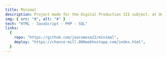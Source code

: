 ```yaml
---
title: Minimal
description: Project made for the Digital Production III subject, at University of Palermo. It consists of a blog about Minimalism with a login system, a searchbar and more.
img: { src: "#", alt: "#" }
tech: "HTML - JavaScript - PHP - SQL"
links:
  {
    repo: "https://github.com/joacomesa22/minimal",
    deploy: "https://chance-mill.000webhostapp.com/index.html",
  }
---
```

